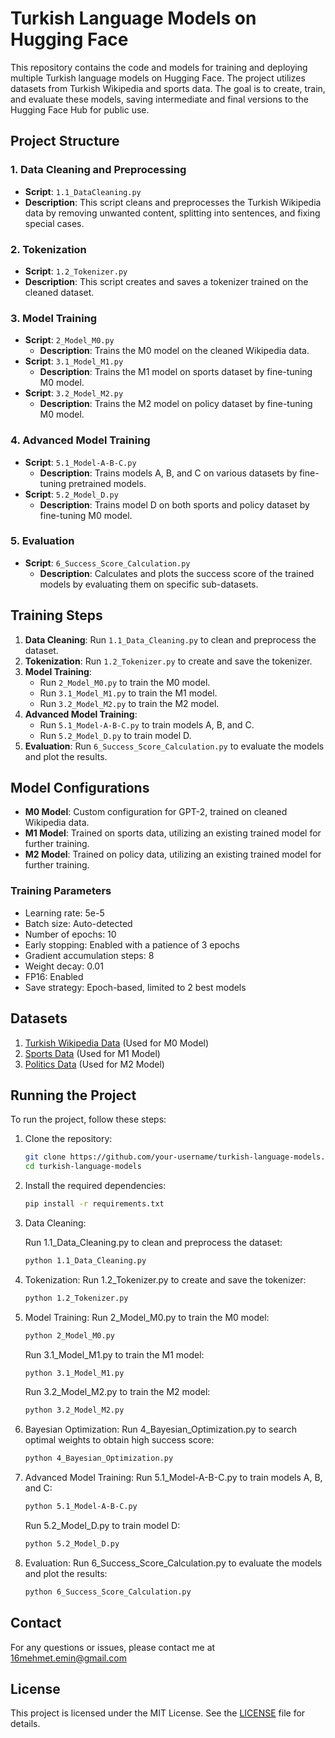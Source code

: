 # Turkish Language Models on Hugging Face

This repository contains the code and models for training and deploying multiple Turkish language models on Hugging Face. The project utilizes datasets from Turkish Wikipedia and sports data. The goal is to create, train, and evaluate these models, saving intermediate and final versions to the Hugging Face Hub for public use.

## Project Structure

### 1. Data Cleaning and Preprocessing
- **Script**: `1.1_DataCleaning.py`
- **Description**: This script cleans and preprocesses the Turkish Wikipedia data by removing unwanted content, splitting into sentences, and fixing special cases.

### 2. Tokenization
- **Script**: `1.2_Tokenizer.py`
- **Description**: This script creates and saves a tokenizer trained on the cleaned dataset.

### 3. Model Training
- **Script**: `2_Model_M0.py`
  - **Description**: Trains the M0 model on the cleaned Wikipedia data.
- **Script**: `3.1_Model_M1.py`
  - **Description**: Trains the M1 model on sports dataset by fine-tuning M0 model.
- **Script**: `3.2_Model_M2.py`
  - **Description**: Trains the M2 model on policy dataset by fine-tuning M0 model.

### 4. Advanced Model Training
- **Script**: `5.1_Model-A-B-C.py`
  - **Description**: Trains models A, B, and C on various datasets by fine-tuning pretrained models.
- **Script**: `5.2_Model_D.py`
  - **Description**: Trains model D on both sports and policy dataset by fine-tuning M0 model.

### 5. Evaluation
- **Script**: `6_Success_Score_Calculation.py`
  - **Description**: Calculates and plots the success score of the trained models by evaluating them on specific sub-datasets.

## Training Steps

1. **Data Cleaning**: Run `1.1_Data_Cleaning.py` to clean and preprocess the dataset.
2. **Tokenization**: Run `1.2_Tokenizer.py` to create and save the tokenizer.
3. **Model Training**:
   - Run `2_Model_M0.py` to train the M0 model.
   - Run `3.1_Model_M1.py` to train the M1 model.
   - Run `3.2_Model_M2.py` to train the M2 model.
4. **Advanced Model Training**:
   - Run `5.1_Model-A-B-C.py` to train models A, B, and C.
   - Run `5.2_Model_D.py` to train model D.
5. **Evaluation**: Run `6_Success_Score_Calculation.py` to evaluate the models and plot the results.


## Model Configurations

- **M0 Model**: Custom configuration for GPT-2, trained on cleaned Wikipedia data.
- **M1 Model**: Trained on sports data, utilizing an existing trained model for further training.
- **M2 Model**: Trained on policy data, utilizing an existing trained model for further training.

### Training Parameters
- Learning rate: 5e-5
- Batch size: Auto-detected
- Number of epochs: 10
- Early stopping: Enabled with a patience of 3 epochs
- Gradient accumulation steps: 8
- Weight decay: 0.01
- FP16: Enabled
- Save strategy: Epoch-based, limited to 2 best models

## Datasets

1. [Turkish Wikipedia Data](https://drive.google.com/file/d/1-6Xdvn_R7LbPGpU3wzP2B-ZtYq54WV4K/view?usp=sharing) (Used for M0 Model)
2. [Sports Data](https://drive.google.com/file/d/1lYxotjuIdYzOvm2eiMki8lj588v7guPJ/view?usp=sharing) (Used for M1 Model)
3. [Politics Data](https://drive.google.com/file/d/1lYxotjuIdYzOvm2eiMki8lj588v7guPJ/view?usp=sharing) (Used for M2 Model)

## Running the Project

To run the project, follow these steps:

1. Clone the repository:
    ```sh
    git clone https://github.com/your-username/turkish-language-models.git
    cd turkish-language-models
    ```
2. Install the required dependencies:

    ```sh
    pip install -r requirements.txt
    ```
3. Data Cleaning:

   Run 1.1_Data_Cleaning.py to clean and preprocess the dataset:
   ```sh
   python 1.1_Data_Cleaning.py
   ```
4. Tokenization:
   Run 1.2_Tokenizer.py to create and save the tokenizer:
   ```sh
   python 1.2_Tokenizer.py
   ```
5. Model Training:
   Run 2_Model_M0.py to train the M0 model:
   ```sh
   python 2_Model_M0.py
   ```
   Run 3.1_Model_M1.py to train the M1 model:
   ```sh
   python 3.1_Model_M1.py
   ```
   Run 3.2_Model_M2.py to train the M2 model:
   ```sh
   python 3.2_Model_M2.py
   ```
6. Bayesian Optimization:
   Run 4_Bayesian_Optimization.py to search optimal weights to obtain high success score:
   ```sh
   python 4_Bayesian_Optimization.py
   ```
7. Advanced Model Training:
   Run 5.1_Model-A-B-C.py to train models A, B, and C:
   ```sh
   python 5.1_Model-A-B-C.py
   ```
   Run 5.2_Model_D.py to train model D:
   ```sh
   python 5.2_Model_D.py
   ```
8. Evaluation:
   Run 6_Success_Score_Calculation.py to evaluate the models and plot the results:
   ```sh
   python 6_Success_Score_Calculation.py
   ```





## Contact

For any questions or issues, please contact me at 16mehmet.emin@gmail.com

## License

This project is licensed under the MIT License. See the [LICENSE](LICENSE) file for details.
